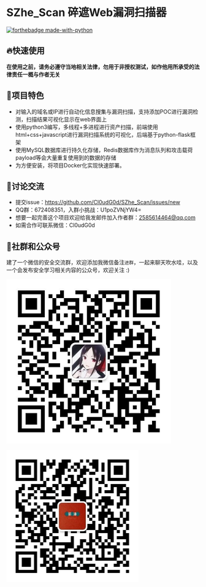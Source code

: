 # SZhe_Scan 碎遮Web漏洞扫描器
[![forthebadge made-with-python](http://ForTheBadge.com/images/badges/made-with-python.svg)](https://www.python.org/)



## :fire:快速使用

**在使用之前，请务必遵守当地相关法律，勿用于非授权测试，如作他用所承受的法律责任一概与作者无关**



## :watermelon:项目特色

+ 对输入的域名或IP进行自动化信息搜集与漏洞扫描，支持添加POC进行漏洞检测，扫描结果可视化显示在web界面上  
+ 使用python3编写，多线程+多进程进行资产扫描，前端使用html+css+javascript进行漏洞扫描系统的可视化，后端基于python-flask框架  
+ 使用MySQL数据库进行持久化存储，Redis数据库作为消息队列和攻击载荷payload等会大量重复使用到的数据的存储  
+ 为方便安装，将项目Docker化实现快速部署。  





## :moyai:讨论交流

+ 提交issue：https://github.com/Cl0udG0d/SZhe_Scan/issues/new
+ QQ群：672408351，入群小挑战：U1poZVNjYW4=
+ 想要一起完善这个项目欢迎给我发邮件加入作者群：2585614464@qq.com
+ 如需合作可联系微信：Cl0udG0d



## :beer:社群和公众号

建了一个微信的安全交流群，欢迎添加我微信备注`进群`，一起来聊天吹水哇，以及一个会发布安全学习相关内容的公众号，欢迎关注 :)

[![JPG](https://github.com/Cl0udG0d/Cl0udG0d/raw/main/images/cgn.jpg)](https://github.com/Cl0udG0d/Cl0udG0d/blob/main/images/cgn.jpg)

[![JPG](https://github.com/Cl0udG0d/Cl0udG0d/raw/main/images/gzh.jpg)](https://github.com/Cl0udG0d/Cl0udG0d/blob/main/images/gzh.jpg)

